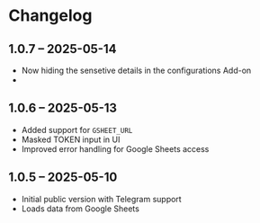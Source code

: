 # Changelog
## 1.0.7 – 2025-05-14
- Now hiding the sensetive details in the configurations Add-on 
- 
## 1.0.6 – 2025-05-13
- Added support for `GSHEET_URL`
- Masked TOKEN input in UI
- Improved error handling for Google Sheets access

## 1.0.5 – 2025-05-10
- Initial public version with Telegram support
- Loads data from Google Sheets
